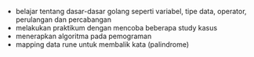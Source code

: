 - belajar tentang dasar-dasar golang seperti variabel, tipe data, operator, perulangan dan percabangan
- melakukan praktikum dengan mencoba beberapa study kasus
- menerapkan algoritma pada pemograman
- mapping data rune untuk membalik kata (palindrome)
